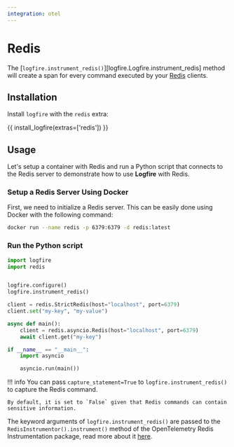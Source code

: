 ```yaml
---
integration: otel
---
```


# Redis

The [`logfire.instrument_redis()`][logfire.Logfire.instrument_redis] method will create a span for every command executed by your [Redis][redis] clients.

## Installation

Install `logfire` with the `redis` extra:

{{ install_logfire(extras=['redis']) }}

## Usage

Let's setup a container with Redis and run a Python script that connects to the Redis server to
demonstrate how to use **Logfire** with Redis.

### Setup a Redis Server Using Docker

First, we need to initialize a Redis server. This can be easily done using Docker with the following command:

```bash
docker run --name redis -p 6379:6379 -d redis:latest
```

### Run the Python script

```py title="main.py"
import logfire
import redis


logfire.configure()
logfire.instrument_redis()

client = redis.StrictRedis(host="localhost", port=6379)
client.set("my-key", "my-value")

async def main():
    client = redis.asyncio.Redis(host="localhost", port=6379)
    await client.get("my-key")

if __name__ == "__main__":
    import asyncio

    asyncio.run(main())
```

!!! info
    You can pass `capture_statement=True` to `logfire.instrument_redis()` to capture the Redis command.

    By default, it is set to `False` given that Redis commands can contain sensitive information.

The keyword arguments of `logfire.instrument_redis()` are passed to the `RedisInstrumentor().instrument()` method of the OpenTelemetry Redis Instrumentation package, read more about it [here][opentelemetry-redis].

[redis]: https://redis.readthedocs.io/en/stable/
[opentelemetry-redis]: https://opentelemetry-python-contrib.readthedocs.io/en/latest/instrumentation/redis/redis.html
